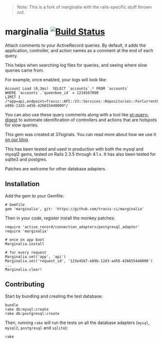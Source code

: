 > Note: This is a fork of marginalia with the rails-specific stuff thrown out.

# marginalia [![Build Status](https://travis-ci.org/basecamp/marginalia.svg?branch=master)](https://travis-ci.org/basecamp/marginalia)

Attach comments to your ActiveRecord queries. By default, it adds the application, controller, and action names as a
comment at the end of each query.

This helps when searching log files for queries, and seeing where slow queries came from.

For example, once enabled, your logs will look like:

    Account Load (0.3ms)  SELECT `accounts`.* FROM `accounts`
    WHERE `accounts`.`queenbee_id` = 1234567890
    LIMIT 1
    /*app=api,endpoint=Travis::API::V3::Services::Repositories::ForCurrentUser,request_id=123e4567-e89b-12d3-a456-426655440000*/

You can also use these query comments along with a tool like [pt-query-digest](http://www.percona.com/doc/percona-toolkit/2.1/pt-query-digest.html#query-reviews)
to automate identification of controllers and actions that are hotspots for slow queries.

This gem was created at 37signals. You can read more about how we use it [on
our blog](http://37signals.com/svn/posts/3130-tech-note-mysql-query-comments-in-rails).

This has been tested and used in production with both the mysql and mysql2 gems,
tested on Rails 2.3.5 through 4.1.x. It has also been tested for sqlite3 and postgres.

Patches are welcome for other database adapters.

## Installation

Add the gem to your Gemfile:

    # Gemfile
    gem 'marginalia', git: 'https://github.com/travis-ci/marginalia'

Then in your code, register install the monkey patches:

    require 'active_record/connection_adapters/postgresql_adapter'
    require 'marginalia'

    # once on app boot
    Marginalia.install

    # for every request
    Marginalia.set('app', 'api')
    Marginalia.set('request_id', '123e4567-e89b-12d3-a456-426655440000')
    ...
    Marginalia.clear!

## Contributing

Start by bundling and creating the test database:

    bundle
    rake db:mysql:create
    rake db:postgresql:create

Then, running `rake` will run the tests on all the database adapters (`mysql`, `mysql2`, `postgresql` and `sqlite`):

    rake
